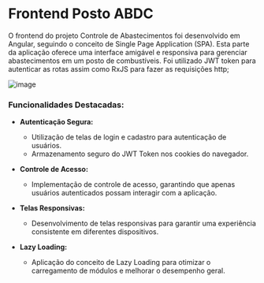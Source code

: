 # Frontend Posto ABDC

O frontend do projeto Controle de Abastecimentos foi desenvolvido em Angular, seguindo o conceito de Single Page Application (SPA). Esta parte da aplicação oferece uma interface amigável e responsiva para gerenciar abastecimentos em um posto de combustíveis. Foi utilizado JWT token para autenticar as rotas assim como RxJS para fazer as requisições http;

![image](https://github.com/joaoedson-dantas/frontend-posto/assets/114243172/fdde6a8f-cf10-4885-86e9-d4e04cf6a785)

### Funcionalidades Destacadas:

- **Autenticação Segura:**
  - Utilização de telas de login e cadastro para autenticação de usuários.
  - Armazenamento seguro do JWT Token nos cookies do navegador.

- **Controle de Acesso:**
  - Implementação de controle de acesso, garantindo que apenas usuários autenticados possam interagir com a aplicação.

- **Telas Responsivas:**
  - Desenvolvimento de telas responsivas para garantir uma experiência consistente em diferentes dispositivos.

- **Lazy Loading:**
  - Aplicação do conceito de Lazy Loading para otimizar o carregamento de módulos e melhorar o desempenho geral.
